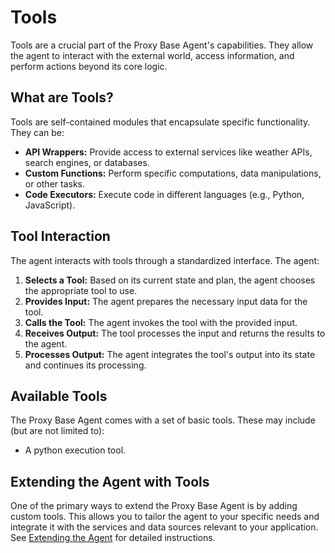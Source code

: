 # Tools

Tools are a crucial part of the Proxy Base Agent's capabilities.
They allow the agent to interact with the external world, access information, and perform actions beyond its core logic.

## What are Tools?

Tools are self-contained modules that encapsulate specific functionality.  They can be:

*   **API Wrappers:**  Provide access to external services like weather APIs, search engines, or databases.
*   **Custom Functions:**  Perform specific computations, data manipulations, or other tasks.
*   **Code Executors:** Execute code in different languages (e.g., Python, JavaScript).

## Tool Interaction

The agent interacts with tools through a standardized interface.  The agent:

1.  **Selects a Tool:** Based on its current state and plan, the agent chooses the appropriate tool to use.
2.  **Provides Input:** The agent prepares the necessary input data for the tool.
3.  **Calls the Tool:** The agent invokes the tool with the provided input.
4.  **Receives Output:** The tool processes the input and returns the results to the agent.
5.  **Processes Output:** The agent integrates the tool's output into its state and continues its processing.

## Available Tools

The Proxy Base Agent comes with a set of basic tools. These may include (but are not limited to):

*  A python execution tool.

## Extending the Agent with Tools

One of the primary ways to extend the Proxy Base Agent is by adding custom tools. This allows you to tailor the agent to your specific needs and integrate it with the services and data sources relevant to your application. See [Extending the Agent](../extending/custom-tools.md) for detailed instructions.
